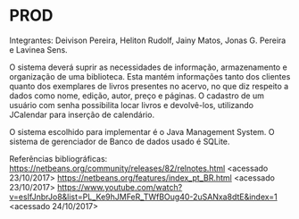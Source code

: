 # PROD
Integrantes: Deivison Pereira, Heliton Rudolf, Jainy Matos, Jonas G. Pereira e Lavinea Sens.

O sistema deverá suprir as necessidades de informação, armazenamento e organização de uma biblioteca. Esta mantém informações 
tanto dos clientes quanto dos exemplares de livros presentes no acervo, no que diz respeito a dados como nome, edição, autor, preço e páginas. O cadastro de um usuário com senha possibilita locar livros e devolvê-los, utilizando JCalendar para inserção de calendário.

O sistema escolhido para implementar é o Java Management System.
O sistema de gerenciador de Banco de dados usado é SQLite.

Referências bibliográficas:
https://netbeans.org/community/releases/82/relnotes.html <acessado 23/10/2017>
https://netbeans.org/features/index_pt_BR.html <acessado 23/10/2017>
https://www.youtube.com/watch?v=esIfJnbrJo8&list=PL_Ke9hJMFeR_TWfBOug40-2uSANxa8dtE&index=1 <acessado 24/10/2017>
